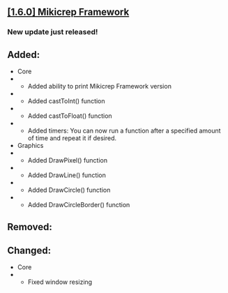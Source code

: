 ## [[1.6.0] Mikicrep Framework](https://miki.macakom.net/projects/mf)
### New update just released!

## Added:
- Core
- - Added ability to print Mikicrep Framework version
- - Added castToInt() function
- - Added castToFloat() function
- - Added timers: You can now run a function after a specified amount of time and repeat it if desired.
- Graphics
- - Added DrawPixel() function
- - Added DrawLine() function
- - Added DrawCircle() function
- - Added DrawCircleBorder() function

## Removed:

## Changed:
- Core
- - Fixed window resizing
